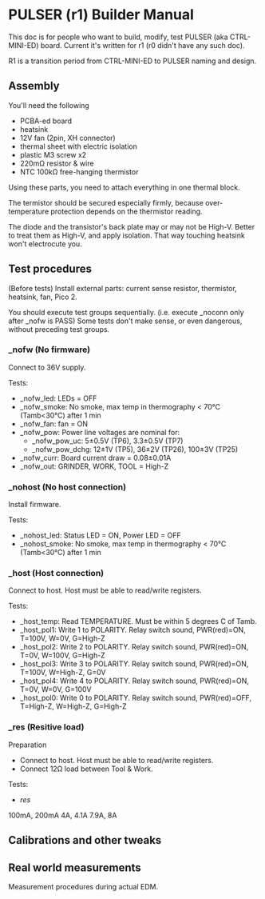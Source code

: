 # PULSER (r1) Builder Manual

This doc is for people who want to build, modify, test PULSER (aka CTRL-MINI-ED) board.
Current it's written for r1 (r0 didn't have any such doc).

R1 is a transition period from CTRL-MINI-ED to PULSER naming and design.

## Assembly

You'll need the following
* PCBA-ed board
* heatsink
* 12V fan (2pin, XH connector)
* thermal sheet with electric isolation
* plastic M3 screw x2
* 220mΩ resistor & wire
* NTC 100kΩ free-hanging thermistor

Using these parts, you need to attach everything in one thermal block.

The termistor should be secured especially firmly,
because over-temperature protection depends on the thermistor reading.

The diode and the transistor's back plate may or may not be High-V.
Better to treat them as High-V, and apply isolation.
That way touching heatsink won't electrocute you.


## Test procedures

(Before tests)
Install external parts: current sense resistor, thermistor, heatsink, fan, Pico 2.

You should execute test groups sequentially. (i.e. execute _noconn only after _nofw is PASS)
Some tests don't make sense, or even dangerous, without preceding test groups.

### _nofw (No firmware)
Connect to 36V supply.

Tests:
* _nofw_led: LEDs = OFF
* _nofw_smoke: No smoke, max temp in thermography < 70℃ (Tamb<30℃) after 1 min
* _nofw_fan: fan = ON
* _nofw_pow: Power line voltages are nominal for:
  * _nofw_pow_uc: 5±0.5V (TP6), 3.3±0.5V (TP7)
  * _nofw_pow_dchg: 12±1V (TP5), 36±2V (TP26), 100±3V (TP25)
* _nofw_curr: Board current draw = 0.08±0.01A
* _nofw_out: GRINDER, WORK, TOOL = High-Z

### _nohost (No host connection)
Install firmware.

Tests:
* _nohost_led: Status LED = ON, Power LED = OFF
* _nohost_smoke: No smoke, max temp in thermography < 70℃ (Tamb<30℃) after 1 min

### _host (Host connection)
Connect to host. Host must be able to read/write registers.

Tests:
* _host_temp: Read TEMPERATURE. Must be within 5 degrees C of Tamb.
* _host_pol1: Write 1 to POLARITY. Relay switch sound, PWR(red)=ON, T=100V, W=0V, G=High-Z
* _host_pol2: Write 2 to POLARITY. Relay switch sound, PWR(red)=ON, T=0V, W=100V, G=High-Z
* _host_pol3: Write 3 to POLARITY. Relay switch sound, PWR(red)=ON, T=100V, W=High-Z, G=0V
* _host_pol4: Write 4 to POLARITY. Relay switch sound, PWR(red)=ON, T=0V, W=0V, G=100V
* _host_pol0: Write 0 to POLARITY. Relay switch sound, PWR(red)=OFF, T=High-Z, W=High-Z, G=High-Z

### _res (Resitive load)
Preparation
* Connect to host. Host must be able to read/write registers.
* Connect 12Ω load between Tool & Work.

Tests:
* _res_


100mA, 200mA
4A, 4.1A
7.9A, 8A

## Calibrations and other tweaks


## Real world measurements
Measurement procedures during actual EDM.

